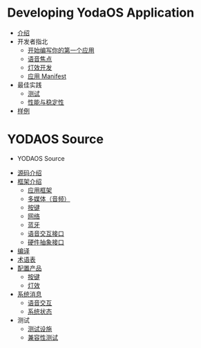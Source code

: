 # Developing YodaOS Application

- [介绍](INTRO.md)
- 开发者指北 <!-- (guidance/00-guidance.md) -->
  - [开始编写你的第一个应用](guidance/01-build-your-first-app.md)
  - [语音焦点](guidance/02-audio-focus.md)
  - [灯效开发](guidance/03-lightd.md)
  - [应用 Manifest](guidance/04-app-manifest.md)
- 最佳实践 <!-- (best-practice/00-best-practice.md) -->
  - [测试](best-practice/01-testing.md)
  <!-- - [调试](best-practice/02-debugging.md) -->
  - [性能与稳定性](best-practice/03-performance-stability.md)
- [样例](https://github.com/Rokid/yoda-samples)

# YODAOS Source

- YODAOS Source
<!-- - 编译与打包 -->
- [源码介绍](/yodaos-source/00-source-tree.md)
- [框架介绍](/yodaos-source/framework/00-overview.md)
  - [应用框架](/yodaos-source/framework/01-application.md)
  - [多媒体（音频）](/yodaos-source/framework/02-multimedia.md)
  - [按键](/yodaos-source/framework/03-input-event.md)
  - [网络](/yodaos-source/framework/04-networking.md)
  - [蓝牙](/yodaos-source/framework/05-bluetooth.md)
  - [语音交互接口](/yodaos-source/framework/06-voice-interface.md)
  - [硬件抽象接口](yodaos-source/framework/07-hal.md)
- [编译](/yodaos-source/01-compile.md)
- [术语表](/yodaos-source/02-glossary.md)
- [配置产品](/yodaos-source/customization/00-overview.md)
  - [按键](/yodaos-source/customization/01-keyboard.md)
  - [灯效](/yodaos-source/customization/02-light.md)
- [系统消息](/yodaos-source/message/00-overview.md)
  - [语音交互](/yodaos-source/message/01-voice-interface.md)
  - [系统状态](/yodaos-source/message/02-system-states.md)
- 测试
  - [测试设施](/yodaos-source/testing/test-tools-introduce.md)
  - [兼容性测试](/yodaos-source/testing/unit-test-introduce.md)
